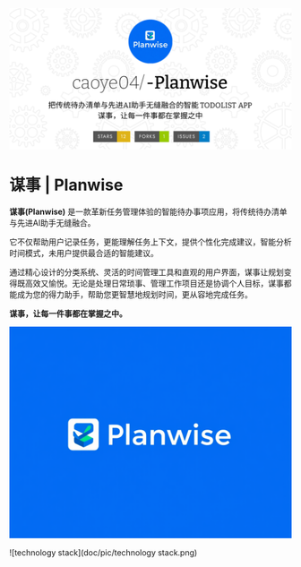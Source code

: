 ![Planwise](doc/pic/Planwise.png)

# 谋事 | Planwise

**谋事(Planwise)** 是一款革新任务管理体验的智能待办事项应用，将传统待办清单与先进AI助手无缝融合。

它不仅帮助用户记录任务，更能理解任务上下文，提供个性化完成建议，智能分析时间模式，未用户提供最合适的智能建议。

通过精心设计的分类系统、灵活的时间管理工具和直观的用户界面，谋事让规划变得既高效又愉悦。无论是处理日常琐事、管理工作项目还是协调个人目标，谋事都能成为您的得力助手，帮助您更智慧地规划时间，更从容地完成任务。

**谋事，让每一件事都在掌握之中。**

![LOGO](doc/pic/LOGO.png)

![technology stack](doc/pic/technology stack.png)

